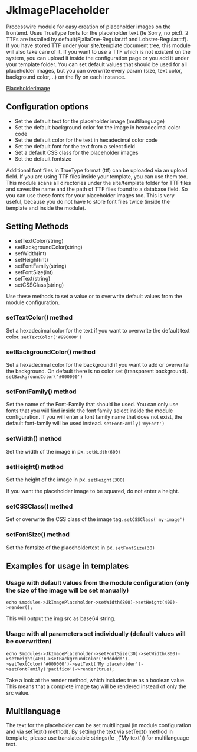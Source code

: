 # JkImagePlaceholder
Processwire module for easy creation of placeholder images on the frontend. Uses TrueType fonts for the placeholder text (fe Sorry, no pic!).
2 TTFs are installed by default(FjallaOne-Regular.ttf and Lobster-Regular.ttf). If you have stored TTF under your site/template document tree, this module will also take care of it.
If you want to use a TTF which is not existent on the system, you can upload it inside the configuration page or you add it under your template folder.
You can set default values that should be used for all placeholder images, but you can overwrite every param (size, text color, background color,...) on the fly on each instance.

[Placeholderimage](https://raw.githubusercontent.com/juergenweb/JkImagePlaceholder/master/placeholderimage.jpg?raw=true)

## Configuration options
- Set the default text for the placeholder image (multilanguage)
- Set the default background color for the image in hexadecimal color code
- Set the default color for the text in hexadecimal color code
- Set the default font for the text from a select field
- Set a default CSS class for the placeholder images
- Set the default fontsize

Additional font files in TrueType format (ttf) can be uploaded via an upload field.
If you are using TTF files inside your template, you can use them too. This module scans all directories under the site/template folder for TTF files and saves the name and the path of TTF files found to a database field. So you can use these fonts for your placeholder images too.
This is very useful, because you do not have to store font files twice (inside the template and inside the module).

## Setting Methods
- setTextColor(string)
- setBackgroundColor(string)
- setWidth(int)
- setHeight(int)
- setFontFamily(string)
- setFontSize(int)
- setText(string)
- setCSSClass(string)

Use these methods to set a value or to overwrite default values from the module configuration.

### setTextColor() method

Set a hexadecimal color for the text if you want to overwrite the default text color.
`setTextColor('#990000')`

### setBackgroundColor() method

Set a hexadecimal color for the background if you want to add or overwrite the background. On default there is no color set (transparent background).
`setBackgroundColor('#000000')`

### setFontFamily() method

Set the name of the Font-Family that should be used. You can only use fonts that you will find inside the font family select inside the module configuration. If you will enter a font family name that does not exist, the default font-family will be used instead.
`setFontFamily('myFont')`

### setWidth() method

Set the width of the image in px.
`setWidth(600)`

### setHeight() method

Set the height of the image in px.
`setHeight(300)`

If you want the placeholder image to be squared, do not enter a height.

### setCSSClass() method

Set or overwrite the CSS class of the image tag.
`setCSSClass('my-image')`

### setFontSize() method

Set the fontsize of the placeholdertext in px.
`setFontSize(30)`

## Examples for usage in templates

### Usage with default values from the module configuration (only the size of the image will be set manually)

`echo $modules->JkImagePlaceholder->setWidth(800)->setHeight(400)->render();`

This will output the img src as base64 string.

### Usage with all parameters set individually (default values will be overwritten)

`echo $modules->JkImagePlaceholder->setFontSize(30)->setWidth(800)->setHeight(400)->setBackgroundColor('#dddddd')->setTextColor('#000000')->setText('My placeholder')->setFontFamily('pacifico')->render(true);`

Take a look at the render method, which includes true as a boolean value. This means that a complete image tag will be rendered instead of only the src value.

## Multilanguage

The text for the placeholder can be set multilingual (in module configuration and via setText() method). By setting the text via setText() method in template, please use translateable strings(fe _('My text')) for multilanguage text.
